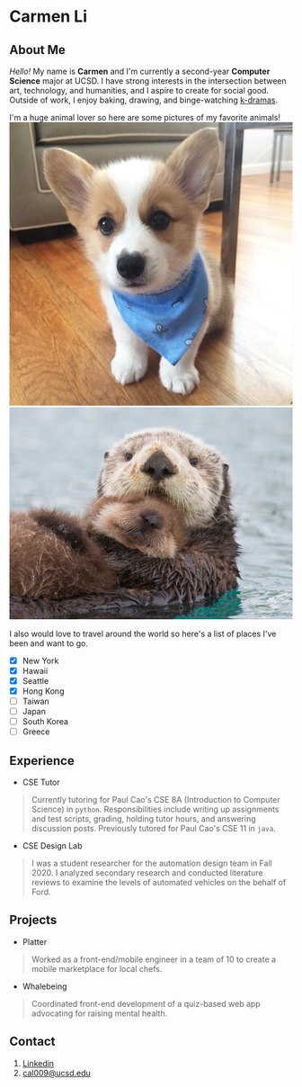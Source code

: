 # Carmen Li

## About Me
*Hello!* My name is **Carmen** and I'm currently a second-year **Computer Science** major at UCSD. I have strong interests in the intersection between art, technology, and humanities, and I aspire to create for social good. Outside of work, I enjoy baking, drawing, and binge-watching [k-dramas](kdramas.md). 

I'm a huge animal lover so here are some pictures of my favorite animals!
[](images/cat.jpeg)
![](images/corgi.jpeg)
![](images/otters.jpeg)

I also would love to travel around the world so here's a list of places I've been and want to go.
- [x] New York
- [x] Hawaii
- [x] Seattle
- [x] Hong Kong
- [ ] Taiwan
- [ ] Japan
- [ ] South Korea
- [ ] Greece

## Experience
- CSE Tutor
> Currently tutoring for Paul Cao's CSE 8A (Introduction to Computer Science) in `python`. Responsibilities include writing up assignments and test scripts, grading, holding tutor hours, and answering discussion posts. Previously tutored for Paul Cao's CSE 11 in `java`.

- CSE Design Lab
> I was a student researcher for the automation design team in Fall 2020. I analyzed secondary research and conducted literature reviews to examine the levels of automated vehicles on the behalf of Ford.

## Projects 
- Platter
> Worked as a front-end/mobile engineer in a team of 10 to create a mobile marketplace for local chefs.

- Whalebeing
> Coordinated front-end development of a quiz-based web app advocating for raising mental health.

## Contact
1. [Linkedin](linkedin.com/in/carmen-li/)
2. <cal009@ucsd.edu>